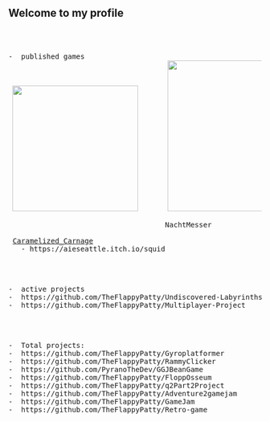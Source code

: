 ## Welcome to my profile 
<!--
**TheFlappyPatty/TheFlappyPatty** is a ✨ _special_ ✨ repository because its `README.md` (this file) appears on your GitHub profile.

Here are some ideas to get you started:

-  I’m currently working on two projects a multiplayer shooter & a twin stick shooter.
-  I’m looking to collaborate on with artists on Both of my active projects.
-  How to reach me: jrverburg@yahoo.com
-  Pronouns: He/him
-->
<pre>
<br>

-  published games
 <img src="https://github.com/user-attachments/assets/d0e47881-d58f-4feb-9f39-042c360e1fa0" width="250"/>       <img src="https://github.com/user-attachments/assets/18f1115c-7d57-4447-a231-9711be2a4ffe" width="300"/>

                                     NachtMesser

 <a href="https://aieseattle.itch.io/western-robots-associated">Caramelized_Carnage</a>
   - https://aieseattle.itch.io/squid
  
<br>

-  active projects
-  https://github.com/TheFlappyPatty/Undiscovered-Labyrinths
-  https://github.com/TheFlappyPatty/Multiplayer-Project
  
<br>

-  Total projects:
-  https://github.com/TheFlappyPatty/Gyroplatformer
-  https://github.com/TheFlappyPatty/RammyClicker
-  https://github.com/PyranoTheDev/GGJBeanGame
-  https://github.com/TheFlappyPatty/FloppOsseum
-  https://github.com/TheFlappyPatty/q2Part2Project
-  https://github.com/TheFlappyPatty/Adventure2gamejam
-  https://github.com/TheFlappyPatty/GameJam
-  https://github.com/TheFlappyPatty/Retro-game

</pre>

